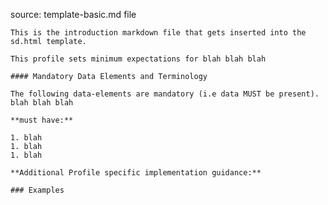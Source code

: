 source: template-basic.md file

    This is the introduction markdown file that gets inserted into the sd.html template.

    This profile sets minimum expectations for blah blah blah

    #### Mandatory Data Elements and Terminology

    The following data-elements are mandatory (i.e data MUST be present). blah blah blah

    **must have:**

    1. blah
    1. blah
    1. blah

    **Additional Profile specific implementation guidance:**

    ### Examples

